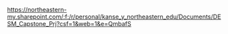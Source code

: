 https://northeastern-my.sharepoint.com/:f:/r/personal/kanse_y_northeastern_edu/Documents/DESM_Capstone_Prj?csf=1&web=1&e=QmbafS
